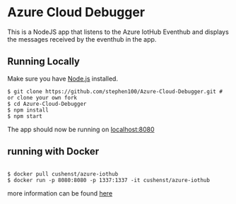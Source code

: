 # Azure Cloud Debugger

This is a NodeJS app that listens to the Azure IotHub Eventhub and displays the messages received by the eventhub in the app. 

## Running Locally
Make sure you have [Node.js](http://nodejs.org/) installed.

```
$ git clone https://github.com/stephen100/Azure-Cloud-Debugger.git # or clone your own fork
$ cd Azure-Cloud-Debugger
$ npm install
$ npm start
```

The app should now be running on [localhost:8080](http://localhost:8080)

## running with Docker

```$bash

$ docker pull cushenst/azure-iothub
$ docker run -p 8080:8080 -p 1337:1337 -it cushenst/azure-iothub

```

more information can be found [here](https://hub.docker.com/r/cushenst/azure-iothub)
